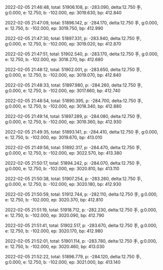 2022-02-05 21:46:48, total: 51906.108, p: -283.090, delta:12.750 手, g:0.000, e: 12.750, b: -102.000, ep: 3019.630, bp: 412.840

2022-02-05 21:47:09, total: 51896.142, p: -284.170, delta:12.750 手, g:0.000, e: 12.750, b: -102.000, ep: 3019.750, bp: 412.990

2022-02-05 21:47:30, total: 51897.331, p: -283.940, delta:12.750 手, g:0.000, e: 12.750, b: -102.000, ep: 3019.020, bp: 412.870

2022-02-05 21:47:51, total: 51902.540, p: -283.170, delta:12.750 手, g:0.000, e: 12.750, b: -102.000, ep: 3018.270, bp: 412.680

2022-02-05 21:48:12, total: 51902.001, p: -283.650, delta:12.750 手, g:0.000, e: 12.750, b: -102.000, ep: 3019.070, bp: 412.840

2022-02-05 21:48:33, total: 51897.980, p: -284.260, delta:12.750 手, g:0.000, e: 12.750, b: -102.000, ep: 3017.660, bp: 412.740

2022-02-05 21:48:54, total: 51890.395, p: -284.700, delta:12.750 手, g:0.000, e: 12.750, b: -102.000, ep: 3018.340, bp: 412.880

2022-02-05 21:49:14, total: 51897.289, p: -284.080, delta:12.750 手, g:0.000, e: 12.750, b: -102.000, ep: 3019.360, bp: 412.930

2022-02-05 21:49:35, total: 51893.141, p: -284.410, delta:12.750 手, g:0.000, e: 12.750, b: -102.000, ep: 3019.670, bp: 413.010

2022-02-05 21:49:56, total: 51892.317, p: -284.470, delta:12.750 手, g:0.000, e: 12.750, b: -102.000, ep: 3022.570, bp: 413.380

2022-02-05 21:50:17, total: 51894.242, p: -284.070, delta:12.750 手, g:0.000, e: 12.750, b: -102.000, ep: 3020.810, bp: 413.110

2022-02-05 21:50:38, total: 51907.254, p: -283.260, delta:12.750 手, g:0.000, e: 12.750, b: -102.000, ep: 3020.180, bp: 412.930

2022-02-05 21:50:59, total: 51912.744, p: -282.110, delta:12.750 手, g:0.000, e: 12.750, b: -102.000, ep: 3020.370, bp: 412.810

2022-02-05 21:51:19, total: 51918.712, p: -282.230, delta:12.750 手, g:0.000, e: 12.750, b: -102.000, ep: 3020.090, bp: 412.790

2022-02-05 21:51:41, total: 51902.517, p: -283.670, delta:12.750 手, g:0.000, e: 12.750, b: -102.000, ep: 3020.170, bp: 412.980

2022-02-05 21:52:01, total: 51901.114, p: -283.780, delta:12.750 手, g:0.000, e: 12.750, b: -102.000, ep: 3020.460, bp: 413.030

2022-02-05 21:52:22, total: 51896.779, p: -284.120, delta:12.750 手, g:0.000, e: 12.750, b: -102.000, ep: 3021.000, bp: 413.140